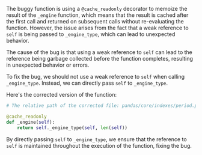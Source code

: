 The buggy function is using a `@cache_readonly` decorator to memoize the result of the `_engine` function, which means that the result is cached after the first call and returned on subsequent calls without re-evaluating the function. However, the issue arises from the fact that a weak reference to `self` is being passed to `_engine_type`, which can lead to unexpected behavior.

The cause of the bug is that using a weak reference to `self` can lead to the reference being garbage collected before the function completes, resulting in unexpected behavior or errors.

To fix the bug, we should not use a weak reference to `self` when calling `_engine_type`. Instead, we can directly pass `self` to `_engine_type`.

Here's the corrected version of the function:

```python
# The relative path of the corrected file: pandas/core/indexes/period.py

@cache_readonly
def _engine(self):
    return self._engine_type(self, len(self))
```

By directly passing `self` to `_engine_type`, we ensure that the reference to `self` is maintained throughout the execution of the function, fixing the bug.